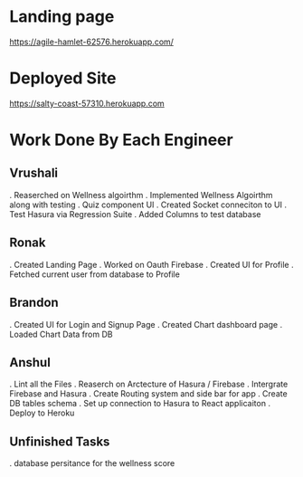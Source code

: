 # Landing page 
https://agile-hamlet-62576.herokuapp.com/
# Deployed Site 
https://salty-coast-57310.herokuapp.com



# Work Done By Each Engineer 
## Vrushali 
. Reaserched on Wellness algoirthm 
. Implemented Wellness Algoirthm along with testing 
. Quiz component UI 
. Created Socket conneciton to UI 
. Test Hasura via Regression Suite 
. Added Columns to test database 

## Ronak 
. Created Landing Page 
. Worked on Oauth Firebase
. Created UI for Profile 
. Fetched current user from database to Profile 

## Brandon 
. Created UI for Login and Signup Page 
. Created Chart dashboard page 
. Loaded Chart Data from DB 

## Anshul 
. Lint all the Files
. Reaserch on Arctecture of Hasura / Firebase
. Intergrate Firebase and Hasura
. Create Routing system and side bar for app 
. Create DB tables schema 
. Set up connection to Hasura to React applicaiton 
. Deploy to Heroku 


## Unfinished Tasks 
. database persitance for the wellness score 







